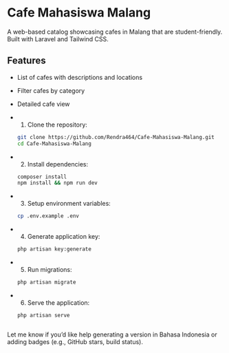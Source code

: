 # Cafe Mahasiswa Malang

A web-based catalog showcasing cafes in Malang that are student-friendly. Built with Laravel and Tailwind CSS.

## Features

- List of cafes with descriptions and locations
- Filter cafes by category
- Detailed cafe view

- 1. Clone the repository:
   ```bash
   git clone https://github.com/Rendra464/Cafe-Mahasiswa-Malang.git
   cd Cafe-Mahasiswa-Malang
- 2. Install dependencies:
   ```bash
   composer install
   npm install && npm run dev
   
- 3. Setup environment variables:
   ```bash
   cp .env.example .env

- 4. Generate application key:
   ```bash
   php artisan key:generate

- 5. Run migrations:
   ```bash
   php artisan migrate

- 6. Serve the application:
   ```bash
   php artisan serve



Let me know if you’d like help generating a version in Bahasa Indonesia or adding badges (e.g., GitHub stars, build status).


   
